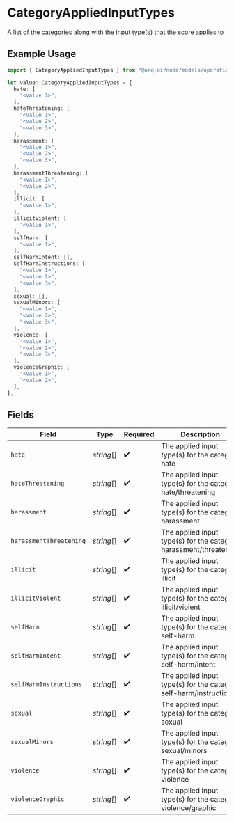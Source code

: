 # CategoryAppliedInputTypes

A list of the categories along with the input type(s) that the score applies to

## Example Usage

```typescript
import { CategoryAppliedInputTypes } from "@orq-ai/node/models/operations";

let value: CategoryAppliedInputTypes = {
  hate: [
    "<value 1>",
  ],
  hateThreatening: [
    "<value 1>",
    "<value 2>",
    "<value 3>",
  ],
  harassment: [
    "<value 1>",
    "<value 2>",
    "<value 3>",
  ],
  harassmentThreatening: [
    "<value 1>",
    "<value 2>",
  ],
  illicit: [
    "<value 1>",
  ],
  illicitViolent: [
    "<value 1>",
  ],
  selfHarm: [
    "<value 1>",
  ],
  selfHarmIntent: [],
  selfHarmInstructions: [
    "<value 1>",
    "<value 2>",
    "<value 3>",
  ],
  sexual: [],
  sexualMinors: [
    "<value 1>",
    "<value 2>",
    "<value 3>",
  ],
  violence: [
    "<value 1>",
    "<value 2>",
    "<value 3>",
  ],
  violenceGraphic: [
    "<value 1>",
    "<value 2>",
  ],
};
```

## Fields

| Field                                                             | Type                                                              | Required                                                          | Description                                                       |
| ----------------------------------------------------------------- | ----------------------------------------------------------------- | ----------------------------------------------------------------- | ----------------------------------------------------------------- |
| `hate`                                                            | *string*[]                                                        | :heavy_check_mark:                                                | The applied input type(s) for the category hate                   |
| `hateThreatening`                                                 | *string*[]                                                        | :heavy_check_mark:                                                | The applied input type(s) for the category hate/threatening       |
| `harassment`                                                      | *string*[]                                                        | :heavy_check_mark:                                                | The applied input type(s) for the category harassment             |
| `harassmentThreatening`                                           | *string*[]                                                        | :heavy_check_mark:                                                | The applied input type(s) for the category harassment/threatening |
| `illicit`                                                         | *string*[]                                                        | :heavy_check_mark:                                                | The applied input type(s) for the category illicit                |
| `illicitViolent`                                                  | *string*[]                                                        | :heavy_check_mark:                                                | The applied input type(s) for the category illicit/violent        |
| `selfHarm`                                                        | *string*[]                                                        | :heavy_check_mark:                                                | The applied input type(s) for the category self-harm              |
| `selfHarmIntent`                                                  | *string*[]                                                        | :heavy_check_mark:                                                | The applied input type(s) for the category self-harm/intent       |
| `selfHarmInstructions`                                            | *string*[]                                                        | :heavy_check_mark:                                                | The applied input type(s) for the category self-harm/instructions |
| `sexual`                                                          | *string*[]                                                        | :heavy_check_mark:                                                | The applied input type(s) for the category sexual                 |
| `sexualMinors`                                                    | *string*[]                                                        | :heavy_check_mark:                                                | The applied input type(s) for the category sexual/minors          |
| `violence`                                                        | *string*[]                                                        | :heavy_check_mark:                                                | The applied input type(s) for the category violence               |
| `violenceGraphic`                                                 | *string*[]                                                        | :heavy_check_mark:                                                | The applied input type(s) for the category violence/graphic       |